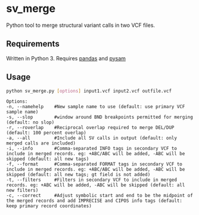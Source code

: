 # sv_merge
Python tool to merge structural variant calls in two VCF files.

## Requirements
Written in Python 3. Requires [pandas](https://pandas.pydata.org/) and [pysam](https://pysam.readthedocs.io/en/latest/api.html)

## Usage
```bash
python sv_merge.py [options] input1.vcf input2.vcf outfile.vcf
```
```
Options:
-n, --namehelp    #New sample name to use (default: use primary VCF sample name)
-s, --slop        #window around BND breakpoints permitted for merging (default: no slop)
-r, --roverlap    #Reciprocal overlap required to merge DEL/DUP (default: 100 percent overlap)
-a, --all         #Include all SV calls in output (default: only merged calls are included)
-i, --info        #Comma-separated INFO tags in secondary VCF to include in merged records. eg: +ABC/ABC will be added, -ABC will be skipped (default: all new tags)
-f, --format      #Comma-separated FORMAT tags in secondary VCF to include in merged records. eg: +ABC/ABC will be added, -ABC will be skipped (default: all new tags; gt field is not added)
-t, --filters     #Filters in secondary VCF to include in merged records. eg: +ABC will be added, -ABC will be skipped (default: all new filters)
-c, --correct     #Adjust symbolic start and end to be the midpoint of the merged records and add IMPRECISE and CIPOS info tags (default: keep primary record coordinates)
```
